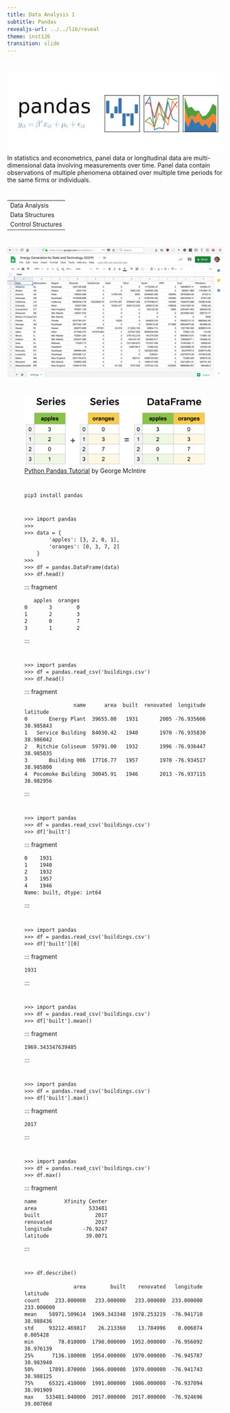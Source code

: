 ```yaml
---
title: Data Analysis 1
subtitle: Pandas
revealjs-url: ../../lib/reveal
theme: inst126
transition: slide
---
```


# 

<img src="images/pandas.png">

<aside class="notes">
In statistics and econometrics, panel data or longitudinal data are
multi-dimensional data involving measurements over time. Panel data contain
observations of multiple phenomena obtained over multiple time periods for the
same firms or individuals. 
</aside>

#

<table>
<tr><td>Data Analysis</td></tr>
<tr><td>Data Structures</td></tr>
<tr><td>Control Structures</td></tr>
</table>

#

<img src="images/spreadsheet.png">

#

<figure>
<img src="images/series-and-dataframe.png">
<figcaption>
<a href="https://www.learndatasci.com/tutorials/python-pandas-tutorial-complete-introduction-for-beginners/">Python Pandas Tutorial</a> by George McIntire
</figcaption>

#

<code>pip3 install pandas</code>

#

``` {.python}
>>> import pandas
>>>
>>> data = {
        'apples': [3, 2, 0, 1],
        'oranges': [0, 3, 7, 2]
    }
>>>
>>> df = pandas.DataFrame(data)
>>> df.head()
```

::: fragment
```
   apples  oranges
0       3        0
1       2        3
2       0        7
3       1        2
```
:::

#

``` {.python .numberLines}
>>> import pandas
>>> df = pandas.read_csv('buildings.csv')
>>> df.head()
```

::: fragment
``` {.smaller}
                name      area  built  renovated  longitude   latitude
0       Energy Plant  39655.00   1931       2005 -76.935606  38.985843
1   Service Building  84030.42   1940       1970 -76.935830  38.986042
2   Ritchie Coliseum  59791.00   1932       1996 -76.936447  38.985035
3       Building 006  17716.77   1957       1970 -76.934517  38.985800
4  Pocomoke Building  30045.91   1946       2013 -76.937115  38.982956
```
:::

#

``` {.python}
>>> import pandas
>>> df = pandas.read_csv('buildings.csv')
>>> df['built']
```

::: fragment
```
0    1931
1    1940
2    1932
3    1957
4    1946
Name: built, dtype: int64
```
:::

#

``` {.python}
>>> import pandas
>>> df = pandas.read_csv('buildings.csv')
>>> df['built'][0]
```

::: fragment
```
1931
```
:::

#

``` {.python}
>>> import pandas
>>> df = pandas.read_csv('buildings.csv')
>>> df['built'].mean()
```

::: fragment
```
1969.343347639485
```
:::

#

``` {.python}
>>> import pandas
>>> df = pandas.read_csv('buildings.csv')
>>> df['built'].max()
```

::: fragment
```
2017
```
:::

#

``` {.python}
>>> import pandas
>>> df = pandas.read_csv('buildings.csv')
>>> df.max()
```

::: fragment
```
name         Xfinity Center
area                 533481
built                  2017
renovated              2017
longitude          -76.9247
latitude            39.0071
```
:::

#

``` {.smaller}
>>> df.describe()

                area        built    renovated   longitude    latitude
count     233.000000   233.000000   233.000000  233.000000  233.000000
mean    58971.509614  1969.343348  1978.253219  -76.941710   38.988436
std     93212.469817    26.213360    13.784996    0.006074    0.005428
min        78.010000  1798.000000  1952.000000  -76.956092   38.976139
25%      7136.180000  1954.000000  1970.000000  -76.945787   38.983940
50%     17891.870000  1966.000000  1970.000000  -76.941743   38.988125
75%     65321.410000  1991.000000  1986.000000  -76.937094   38.991909
max    533481.040000  2017.000000  2017.000000  -76.924696   39.007068
```

